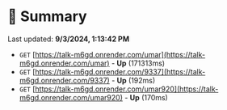 # 📖 Summary
Last updated: **9/3/2024, 1:13:42 PM**

- `GET` [https://talk-m6gd.onrender.com/umar](https://talk-m6gd.onrender.com/umar) - **Up** (171313ms)
- `GET` [https://talk-m6gd.onrender.com/9337](https://talk-m6gd.onrender.com/9337) - **Up** (192ms)
- `GET` [https://talk-m6gd.onrender.com/umar920](https://talk-m6gd.onrender.com/umar920) - **Up** (170ms)
